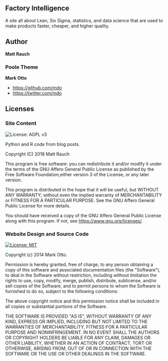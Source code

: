 ## Factory Intelligence
A site all about Lean, Six Sigma, statistics, and data science that are used to make products faster, cheaper, and higher quality.

## Author
**Matt Rauch**

### Poole Theme 
**Mark Otto**
- <https://github.com/mdo>
- <https://twitter.com/mdo>


## Licenses

### Site Content
![License: AGPL v3](https://img.shields.io/badge/License-AGPL%20v3-blue.svg)

Python and R code from blog posts.

Copyright (C) 2018 Matt Rauch

This program is free software: you can redistribute it and/or modify it under the terms of the GNU Affero General Public License as published by the Free Software Foundation,either version 3 of the License, or any later version.

This program is distributed in the hope that it will be useful, but WITHOUT ANY WARRANTY; without even the implied warranty of MERCHANTABILITY or FITNESS FOR A PARTICULAR PURPOSE. See the GNU Affero General Public License for more details.

You should have received a copy of the GNU Affero General Public License along with this program. If not, see <https://www.gnu.org/licenses/>.

### Website Design and Source Code
[![License: MIT](https://img.shields.io/badge/License-MIT-yellow.svg)](https://opensource.org/licenses/MIT)

Copyright (c) 2014 Mark Otto.

Permission is hereby granted, free of charge, to any person obtaining a copy of this software and associated documentation files (the "Software"), to deal in the Software without restriction, including without limitation the rights to use, copy, modify, merge, publish, distribute, sublicense, and/or sell copies of the Software, and to permit persons to whom the Software is furnished to do so, subject to the following conditions:

The above copyright notice and this permission notice shall be included in all copies or substantial portions of the Software.

THE SOFTWARE IS PROVIDED "AS IS", WITHOUT WARRANTY OF ANY KIND, EXPRESS OR IMPLIED, INCLUDING BUT NOT LIMITED TO THE WARRANTIES OF MERCHANTABILITY, FITNESS FOR A PARTICULAR PURPOSE AND NONINFRINGEMENT. IN NO EVENT SHALL THE AUTHORS OR COPYRIGHT HOLDERS BE LIABLE FOR ANY CLAIM, DAMAGES OR OTHER LIABILITY, WHETHER IN AN ACTION OF CONTRACT, TORT OR OTHERWISE, ARISING FROM, OUT OF OR IN CONNECTION WITH THE SOFTWARE OR THE USE OR OTHER DEALINGS IN THE SOFTWARE.
